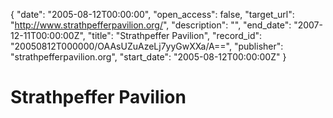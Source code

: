 {
  "date": "2005-08-12T00:00:00", 
  "open_access": false, 
  "target_url": "http://www.strathpefferpavilion.org/", 
  "description": "", 
  "end_date": "2007-12-11T00:00:00Z", 
  "title": "Strathpeffer Pavilion", 
  "record_id": "20050812T000000/OAAsUZuAzeLj7yyGwXXa/A==", 
  "publisher": "strathpefferpavilion.org", 
  "start_date": "2005-08-12T00:00:00Z"
}

# Strathpeffer Pavilion

